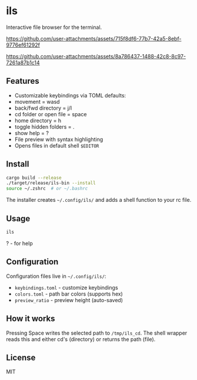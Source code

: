 # ils

Interactive file browser for the terminal.

https://github.com/user-attachments/assets/715f8df6-77b7-42a5-8ebf-9776ef61292f

https://github.com/user-attachments/assets/8a786437-1488-42c8-8c97-7261a87b1c14



## Features

- Customizable keybindings via TOML
  defaults:
- movement = wasd
- back/fwd directory = j/l
- cd folder or open file = space
- home directory = h
- toggle hidden folders = .
- show help = ?
- File preview with syntax highlighting
- Opens files in default shell `$EDITOR`

## Install

```bash
cargo build --release
./target/release/ils-bin --install
source ~/.zshrc  # or ~/.bashrc
```

The installer creates `~/.config/ils/` and adds a shell function to your rc file.

## Usage

```bash
ils
```
? - for help

## Configuration

Configuration files live in `~/.config/ils/`:

- `keybindings.toml` - customize keybindings
- `colors.toml` - path bar colors (supports hex)
- `preview_ratio` - preview height (auto-saved)

## How it works

Pressing Space writes the selected path to `/tmp/ils_cd`. The shell wrapper reads this and either cd's (directory) or returns the path (file).

## License

MIT
